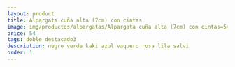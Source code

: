 ```yaml
---
layout: product
title: Alpargata cuña alta (7cm) con cintas
image: img/productos/alpargatas/Alpargata cuña alta (7cm) con cintas=54=doble destacado3=negro verde kaki azul vaquero rosa lila salvi.webp
price: 54
tags: doble destacado3
description: negro verde kaki azul vaquero rosa lila salvi
order: 1
---
```


